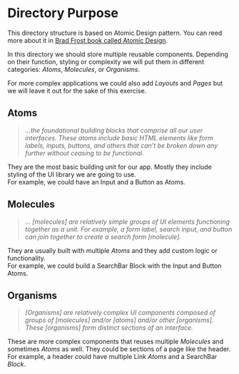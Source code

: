 # Directory Purpose

This directory structure is based on Atomic Design pattern. You can reed more
about it in [Brad Frost book called Atomic Design](https://bradfrost.com/blog/post/atomic-web-design/).

In this directory we should store multiple reusable components. Depending on their
function, styling or complexity we will put them in different categories:
_Atoms_, _Molecules_, or _Organisms_.

For more complex applications we could also add _Layouts_ and _Pages_ but we will leave it out for the sake of this exercise.

## Atoms

> _...the foundational building blocks that comprise all our user interfaces. These atoms include basic HTML elements like form labels, inputs, buttons, and others that can’t be broken down any further without ceasing to be functional._

They are the most basic building unit for our app. Mostly they include styling of the UI library we are going to use.\
For example, we could have an Input and a Button as Atoms.

## Molecules

> _... [molecules] are relatively simple groups of UI elements functioning together as a unit. For example, a form label, search input, and button can join together to create a search form [molecule]._

They are usually built with multiple _Atoms_ and they add custom logic or
functionality.\
For example, we could build a SearchBar Block with the Input and Button Atoms.

## Organisms

> _[Organisms] are relatively complex UI components composed of groups of [molecules] and/or [atoms] and/or other [organisms]. These [organisms] form distinct sections of an interface._

These are more complex components that reuses multiple _Molecules_ and sometimes _Atoms_
as well. They could be sections of a page like the header.
For example, a header could have multiple Link _Atoms_ and a SearchBar _Block_.
